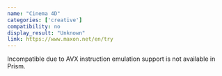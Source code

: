 ```yaml
---
name: "Cinema 4D"
categories: ['creative']
compatibility: no
display_result: "Unknown"
link: https://www.maxon.net/en/try
---
```


Incompatible due to AVX instruction emulation support is not available in Prism. 